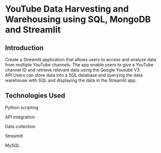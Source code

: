 # YouTube Data Harvesting and Warehousing using SQL, MongoDB and Streamlit

## **Introduction** 

Create a Streamlit application that allows users to access and analyze data from multiple YouTube channels. The app enable users to give a YouTube channel ID and retrieve relevant data using the Google Youtube V3 API.Users can store data into a SQL database and querying the data warehouse with SQL and displaying the data in the Streamlit app.

## **Technologies Used**

  Python scripting
  
  API integration
  
  Data collection
  
  Streamlit
  
  MySQL
